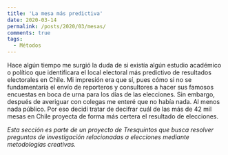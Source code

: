 ```yaml
---
title: 'La mesa más predictiva'
date: 2020-03-14
permalink: /posts/2020/03/mesas/
comments: true
tags:
  - Métodos
---
```



Hace algún tiempo me surgió la duda de si existía algún estudio académico o político que identificara el local electoral más predictivo de resultados electorales en Chile. Mi impresión era que sí, pues cómo si no se fundamentaría el envío de reporteros y consultores a hacer sus famosos encuestas en boca de urna para los días de las elecciones. Sin embargo, después de averiguar con colegas me enteré que no había nada. Al menos nada público. Por eso decidí tratar de decifrar cuál de las más de 42 mil mesas en Chile proyecta de forma más certera el resultado de elecciones.

*Esta sección es parte de un proyecto de Tresquintos que busca resolver preguntas de investigación relacionadas a elecciones mediante metodologías creativas.*
